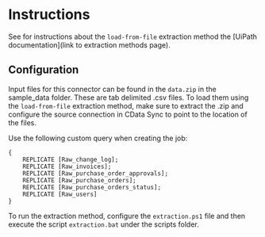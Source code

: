# Instructions

See for instructions about the `load-from-file` extraction method the [UiPath documentation](link to extraction methods page). 

## Configuration
Input files for this connector can be found in the `data.zip` in the sample_data folder. These are tab delimited .csv files. To load them using the `load-from-file` extraction method, make sure to extract the .zip and configure the source connection in CData Sync to point to the location of the files.

Use the following custom query when creating the job:
```
{
    REPLICATE [Raw_change_log];
    REPLICATE [Raw_invoices];
    REPLICATE [Raw_purchase_order_approvals];
    REPLICATE [Raw_purchase_orders];
    REPLICATE [Raw_purchase_orders_status];
    REPLICATE [Raw_users]
}
```

To run the extraction method, configure the `extraction.ps1` file and then execute the script `extraction.bat` under the scripts folder.
